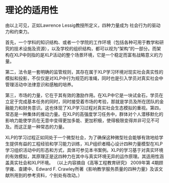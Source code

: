 # 理论的适用性

由以上可见，正如Lawrence Lessig教授所定义，四种力量成为
社会行为的驱动力和约束力。

首先，一个学科的知识结构、或者一个学院的工作环境（包括各种可用于教学和研究的技术设施及资源），以及学校的组织结构，都可以视为“架构”的一部分。而架构在XLP中则指的是XLP活动的整个场景环境，它是一个稳定而富有战略意义的力量。

第二，法令是一套明确的监管规则，其存在属于XLP学习环境对现实社会真实性的模拟和投影，不仅仅是对XLP中行为规范的准绳，同时也是引入学员对真实社会中管理活动中法律意识和感触的培养。

第三，市场的力量，它在于其有效的激励作用。在XLP中它是一块试金石，学员在立足于完成基本任务的同时，同时接受着市场的考验，那就是学员及所在团队的金融能力和财务意识。这也体现了XLP学习过程对真实社会生态模拟的重视。第四，常态是一种集体的推动力量。在XLP的高强度学习任务中，群体对个人潜移默化的影响力能使学员在无意中变得更加多能、更加积极，使得极限变得并非可见不可及。而这正是一种常态的力量。

XLP的学习过程正如同处于一个微型社会，为了确保这种微型社会能够有效地给学生提供有益的工程经验和学习能力训练，XLP组织者精心设计四种力量模型在XLP学习组织活动中的形态和方式，具体可参见本书案例。XLP的学习基于对真实环境的有效模拟，其原理正是这四种力在其中与真实环境无异的运作原理。其适用性涵盖真实社会和XLP环境。
（以上内容摘自《高等工程教育研究》 2009年第 4期顾学雍、查建中、Edward F. Crawley所著《影响教学服务质量的四种力量》及该文献所用到的参考资料，个别处有改动。）
